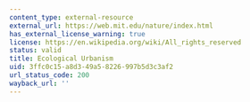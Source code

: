 ```yaml
---
content_type: external-resource
external_url: https://web.mit.edu/nature/index.html
has_external_license_warning: true
license: https://en.wikipedia.org/wiki/All_rights_reserved
status: valid
title: Ecological Urbanism
uid: 3ffc0c15-a8d3-49a5-8226-997b5d3c3af2
url_status_code: 200
wayback_url: ''
---
```

